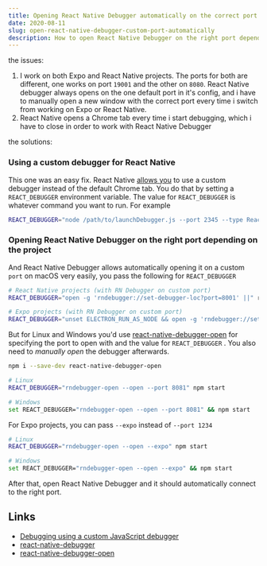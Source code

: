 ```yaml
---
title: Opening React Native Debugger automatically on the correct port
date: 2020-08-11
slug: open-react-native-debugger-custom-port-automatically
description: How to open React Native Debugger on the right port depending on the project
---
```


the issues:

1. I work on both Expo and React Native projects. The ports for both are different, one works on port `19001` and the other on `8080`. React Native debugger always opens on the one default port in it's config, and i have to manually open a new window with the correct port every time i switch from working on Expo or React Native.
2. React Native opens a Chrome tab every time i start debugging, which i have to close in order to work with React Native Debugger

the solutions:

### Using a custom debugger for React Native

This one was an easy fix. React Native [allows you](https://reactnative.dev/docs/debugging#debugging-using-a-custom-javascript-debugger) to use a custom debugger instead of the default Chrome tab. You do that by setting a `REACT_DEBUGGER` environment variable. The value for `REACT_DEBUGGER` is whatever command you want to run. For example

```bash
REACT_DEBUGGER="node /path/to/launchDebugger.js --port 2345 --type ReactNative"
```

### Opening React Native Debugger on the right port depending on the project

And React Native Debugger allows automatically opening it on a custom `port` on macOS very easily, you pass the following for `REACT_DEBUGGER`

```bash
# React Native projects (with RN Debugger on custom port)
REACT_DEBUGGER="open -g 'rndebugger://set-debugger-loc?port=8001' ||" react-native start

# Expo projects (with RN Debugger on custom port)
REACT_DEBUGGER="unset ELECTRON_RUN_AS_NODE && open -g 'rndebugger://set-debugger-loc?port=19001' ||" npm start
```

But for Linux and Windows you'd use [react-native-debugger-open](https://github.com/jhen0409/react-native-debugger/tree/master/npm-package) for specifying the port to open with and the value for `REACT_DEBUGGER` . You also need to _manually open_ the debugger afterwards.

```bash
npm i --save-dev react-native-debugger-open
```

```bash
# Linux
REACT_DEBUGGER="rndebugger-open --open --port 8081" npm start

# Windows
set REACT_DEBUGGER="rndebugger-open --open --port 8081" && npm start
```

For Expo projects, you can pass `--expo` instead of `--port 1234`

```bash
# Linux
REACT_DEBUGGER="rndebugger-open --open --expo" npm start

# Windows
set REACT_DEBUGGER="rndebugger-open --open --expo" && npm start
```

After that, open React Native Debugger and it should automatically connect to the right port.

## Links

- [Debugging using a custom JavaScript debugger](https://reactnative.dev/docs/debugging#debugging-using-a-custom-javascript-debugger)
- [react-native-debugger](https://github.com/jhen0409/react-native-debugger)
- [react-native-debugger-open](https://github.com/jhen0409/react-native-debugger/tree/master/npm-package)
